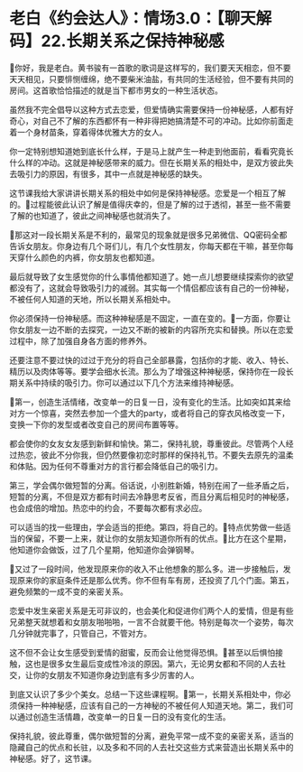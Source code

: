 # 老白《约会达人》：情场3.0：【聊天解码】22.长期关系之保持神秘感

🎼你好，我是老白。黄书骏有一首歌的歌词是这样写的，我们要天天相恋，但不要天天相见，只要悱恻缠绵，绝不要柴米油盐，有共同的生活经验，但不要有共同的房间。这首歌恰恰描述的就是当下都市男女的一种生活状态。

虽然我不完全倡导以这种方式去恋爱，但爱情确实需要保持一份神秘感，人都有好奇心，对自己不了解的东西都怀有一种非得把她搞清楚不可的冲动。比如你前面走着一个身材苗条，穿着得体优雅大方的女人。

你一定特别想知道她到底长什么样，于是马上就产生一种走到他面前，看看究竟长什么样的冲动。这就是神秘感带来的威力。但在长期关系的相处中，是双方彼此失去吸引力的原因，有很多，其中一点就是神秘感的缺失。

这节课我给大家讲讲长期关系的相处中如何是保持神秘感。恋爱是一个相互了解的。🎼过程能彼此认识了解是值得庆幸的，但是了解的过于透彻，甚至一些不需要了解的也知道了，彼此之间神秘感也就消失了。

🎼那这对一段长期关系是不利的，最常见的现象就是很多兄弟微信、QQ密码全都告诉女朋友。你身边有几个哥们儿，有几个女性朋友，你每天都在干嘛，甚至你每天穿什么颜色的内裤，你女朋友也都知道。

最后就导致了女生感觉你的什么事情他都知道了。她一点儿想要继续探索你的欲望都没有了，这就会导致吸引力的减弱。其实每一个情侣都应该有自己的一份神秘，不被任何人知道的天地，所以长期关系相处中。

你必须保持一份神秘感。而这种神秘感是不固定，一直在变的。🎼一方面，你要让你女朋友一边不断的去探究，一边又不断的被新的内容所充实和替换。所以在恋爱过程中，除了加强自身各方面的修养外。

还要注意不要过快的过过于充分的将自己全部暴露，包括你的才能、收入、特长、精历以及肉体等等。要学会细水长流。那么为了增强这种神秘感，保持你在一段长期关系中持续的吸引力。你可以通过以下几个方法来维持神秘感。

🎼第一，创造生活情绪，改变单一的日复一日，没有变化的生活。比如突如其来给对方一个惊喜，突然去参加一个盛大的party，或者将自己的穿衣风格改变一下，变换一下你的发型或者改变自己的房间布置等等。

都会使你的女友女友感到新鲜和愉快。第二，保持礼貌，尊重彼此。尽管两个人经过热恋，彼此不分你我，但仍然要像初恋时那样的保持礼节。不要失去原先的温柔和体贴。因为任何不尊重对方的言行都会降低自己的吸引力。

第三，学会偶尔做短暂的分离。俗话说，小别胜新婚，特别在闹了一些矛盾之后，短暂的分离，不但是双方都有时间去冷静思考反省，而且分离后相见时的神秘感，也会成倍的增加。热恋中的约会，不要每次都有求必应。

可以适当的找一些理由，学会适当的拒绝。第四，将自己的。🎼特点优势做一些适当的保留，不要一上来，就让你的女朋友知道你所有的优点。🎼比方在这个星期，他知道你会做饭，过了几个星期，他知道你会弹钢琴。

🎼又过了一段时间，他发现原来你的收入不止他想象的那么多。进一步接触后，发现原来你的家庭条件还是那么优秀。你不但有车有房，还投资了几个门面。第五，避免频繁的一成不变的亲密关系。

恋爱中发生亲密关系是无可非议的，也会美化和促进你们两个人的爱情，但是有些兄弟整天就想着和女朋友啪啪啪，一言不合就要干他。特别是每次一个姿势，每次几分钟就完事了，只管自己，不管对方。

这不但不会让女生感受到爱情的甜蜜，反而会让他觉得恐惧。🎼甚至以后惧怕接触，这也是很多女生最后变成性冷淡的原因。第六，无论男女都和不同的人去社交，让你的女朋友不知道你身边到底有多少厉害的人。

到底又认识了多少个美女。总结一下这些课程啊。🎼第一，长期关系相处中，你必须保持一种神秘感，应该有自己的一方神秘的不被任何人知道天地。第二，我们可以通过创造生活情趣，改变单一的日复一日的没有变化的生活。

保持礼貌，彼此尊重，偶尔做短暂的分离，避免平常一成不变的亲密关系，适当的隐藏自己的优点和长驻，以及多和不同的人去社交这些方式来营造出长期关系中的神秘感。好了，这节课。

